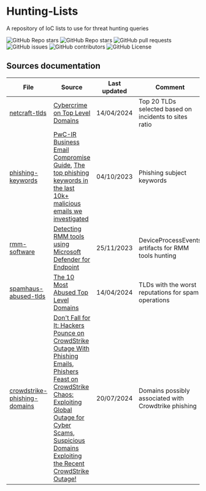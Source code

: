 # Hunting-Lists
A repository of IoC lists to use for threat hunting queries

<div id="badges">
  <img alt="GitHub Repo stars" src="https://img.shields.io/github/stars/cyb3rmik3/Hunting-Lists?style=flat-square&color=blue">
  <img alt="GitHub Repo stars" src="https://img.shields.io/github/forks/cyb3rmik3/Hunting-Lists?style=flat-square&color=blue">
  <img alt="GitHub pull requests" src="https://img.shields.io/github/issues-pr/cyb3rmik3/Hunting-Lists?style=flat-square&color=yellow">
  <img alt="GitHub issues" src="https://img.shields.io/github/issues/cyb3rmik3/Hunting-Lists?style=flat-square&color=yellow">
  <img alt="GitHub contributors" src="https://img.shields.io/github/contributors/cyb3rmik3/Hunting-Lists?style=flat-square&color=green">
  <img alt="GitHub License" src="https://img.shields.io/github/license/cyb3rmik3/Hunting-Lists?style=flat-square&color=green">
</div>

## Sources documentation
| File  | Source | Last updated | Comment |
| ------------- | ------------- | ------------- | ------------- |
| [netcraft-tlds](https://github.com/cyb3rmik3/Hunting-Lists/blob/main/netcraft-tlds.csv)  | [Cybercrime on Top Level Domains](https://trends.netcraft.com/cybercrime/tlds)  | 14/04/2024  | Top 20 TLDs selected based on incidents to sites ratio  |
| [phishing-keywords](https://github.com/cyb3rmik3/Hunting-Lists/blob/main/phishing-keywords.csv)  | [PwC-IR Business Email Compromise Guide](https://github.com/PwC-IR/Business-Email-Compromise-Guide), [The top phishing keywords in the last 10k+ malicious emails we investigated](https://expel.com/blog/top-phishing-keywords/) | 04/10/2023 | Phishing subject keywords |
| [rmm-software](https://github.com/cyb3rmik3/Hunting-Lists/blob/main/rmm-software.csv)  | [Detecting RMM tools using Microsoft Defender for Endpoint](https://www.michalos.net/2023/11/27/detecting-rmm-tools-using-microsoft-defender-for-endpoint/) | 25/11/2023 | DeviceProcessEvents artifacts for RMM tools hunting |
| [spamhaus-abused-tlds](https://github.com/cyb3rmik3/Hunting-Lists/blob/main/spamhaus-abused-tlds.csv)  | [The 10 Most Abused Top Level Domains](https://www.spamhaus.org/statistics/tlds/) | 14/04/2024 | TLDs with the worst reputations for spam operations |
| [crowdstrike-phishing-domains](https://github.com/cyb3rmik3/Hunting-Lists/blob/main/crowdstrike-phishing-domains.csv) | [Don't Fall for It: Hackers Pounce on CrowdStrike Outage With Phishing Emails](https://www.pcmag.com/news/dont-fall-for-it-hackers-pounce-on-crowdstrike-outage-with-phishing-emails), [Phishers Feast on CrowdStrike Chaos: Exploiting Global Outage for Cyber Scams](https://www.securityblue.team/blog/posts/crowdstrike-global-outage-exploited-by-cyber-scammers?s=09), [Suspicious Domains Exploiting the Recent CrowdStrike Outage!](https://socradar.io/suspicious-domains-exploiting-the-recent-crowdstrike-outage/) | 20/07/2024 | Domains possibly associated with Crowdtrike phishing |
